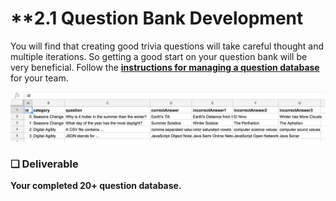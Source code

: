 # \*\*2.1 Question Bank Development

You will find that creating good trivia questions will take careful thought and multiple iterations. So getting a good start on your question bank will be very beneficial. Follow the [**instructions for managing a question database**](https://docs.idew.org/code-trivia/managing-the-question-db) for your team.

![](../../.gitbook/assets/questiondb.png)

### **❏ Deliverable**

**Your completed 20+ question database.**

